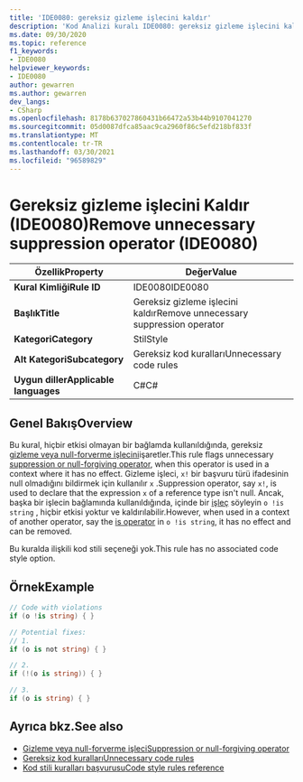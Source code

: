 ```yaml
---
title: 'IDE0080: gereksiz gizleme işlecini kaldır'
description: 'Kod Analizi kuralı IDE0080: gereksiz gizleme işlecini kaldır hakkında bilgi edinin'
ms.date: 09/30/2020
ms.topic: reference
f1_keywords:
- IDE0080
helpviewer_keywords:
- IDE0080
author: gewarren
ms.author: gewarren
dev_langs:
- CSharp
ms.openlocfilehash: 8178b637027860431b66472a53b44b9107041270
ms.sourcegitcommit: 05d0087dfca85aac9ca2960f86c5efd218bf833f
ms.translationtype: MT
ms.contentlocale: tr-TR
ms.lasthandoff: 03/30/2021
ms.locfileid: "96589829"
---
```

# <a name="remove-unnecessary-suppression-operator-ide0080"></a><span data-ttu-id="315cf-103">Gereksiz gizleme işlecini Kaldır (IDE0080)</span><span class="sxs-lookup"><span data-stu-id="315cf-103">Remove unnecessary suppression operator (IDE0080)</span></span>

|<span data-ttu-id="315cf-104">Özellik</span><span class="sxs-lookup"><span data-stu-id="315cf-104">Property</span></span>|<span data-ttu-id="315cf-105">Değer</span><span class="sxs-lookup"><span data-stu-id="315cf-105">Value</span></span>|
|-|-|
| <span data-ttu-id="315cf-106">**Kural Kimliği**</span><span class="sxs-lookup"><span data-stu-id="315cf-106">**Rule ID**</span></span> | <span data-ttu-id="315cf-107">IDE0080</span><span class="sxs-lookup"><span data-stu-id="315cf-107">IDE0080</span></span> |
| <span data-ttu-id="315cf-108">**Başlık**</span><span class="sxs-lookup"><span data-stu-id="315cf-108">**Title**</span></span> | <span data-ttu-id="315cf-109">Gereksiz gizleme işlecini kaldır</span><span class="sxs-lookup"><span data-stu-id="315cf-109">Remove unnecessary suppression operator</span></span> |
| <span data-ttu-id="315cf-110">**Kategori**</span><span class="sxs-lookup"><span data-stu-id="315cf-110">**Category**</span></span> | <span data-ttu-id="315cf-111">Stil</span><span class="sxs-lookup"><span data-stu-id="315cf-111">Style</span></span> |
| <span data-ttu-id="315cf-112">**Alt Kategori**</span><span class="sxs-lookup"><span data-stu-id="315cf-112">**Subcategory**</span></span> | <span data-ttu-id="315cf-113">Gereksiz kod kuralları</span><span class="sxs-lookup"><span data-stu-id="315cf-113">Unnecessary code rules</span></span> |
| <span data-ttu-id="315cf-114">**Uygun diller**</span><span class="sxs-lookup"><span data-stu-id="315cf-114">**Applicable languages**</span></span> | <span data-ttu-id="315cf-115">C#</span><span class="sxs-lookup"><span data-stu-id="315cf-115">C#</span></span> |

## <a name="overview"></a><span data-ttu-id="315cf-116">Genel Bakış</span><span class="sxs-lookup"><span data-stu-id="315cf-116">Overview</span></span>

<span data-ttu-id="315cf-117">Bu kural, hiçbir etkisi olmayan bir bağlamda kullanıldığında, gereksiz [gizleme veya null-forverme işlecini](../../../csharp/language-reference/operators/null-forgiving.md)işaretler.</span><span class="sxs-lookup"><span data-stu-id="315cf-117">This rule flags unnecessary [suppression or null-forgiving operator](../../../csharp/language-reference/operators/null-forgiving.md), when this operator is used in a context where it has no effect.</span></span> <span data-ttu-id="315cf-118">Gizleme işleci, `x!` bir başvuru türü ifadesinin null olmadığını bildirmek için kullanılır `x` .</span><span class="sxs-lookup"><span data-stu-id="315cf-118">Suppression operator, say `x!`, is used to declare that the expression `x` of a reference type isn't null.</span></span> <span data-ttu-id="315cf-119">Ancak, başka bir işlecin bağlamında kullanıldığında, içinde bir [işleç](../../../csharp/language-reference/keywords/is.md) söyleyin `o !is string` , hiçbir etkisi yoktur ve kaldırılabilir.</span><span class="sxs-lookup"><span data-stu-id="315cf-119">However, when used in a context of another operator, say the [is operator](../../../csharp/language-reference/keywords/is.md) in `o !is string`, it has no effect and can be removed.</span></span>

<span data-ttu-id="315cf-120">Bu kuralda ilişkili kod stili seçeneği yok.</span><span class="sxs-lookup"><span data-stu-id="315cf-120">This rule has no associated code style option.</span></span>

## <a name="example"></a><span data-ttu-id="315cf-121">Örnek</span><span class="sxs-lookup"><span data-stu-id="315cf-121">Example</span></span>

```csharp
// Code with violations
if (o !is string) { }

// Potential fixes:
// 1.
if (o is not string) { }

// 2.
if (!(o is string)) { }

// 3.
if (o is string) { }
```

## <a name="see-also"></a><span data-ttu-id="315cf-122">Ayrıca bkz.</span><span class="sxs-lookup"><span data-stu-id="315cf-122">See also</span></span>

- [<span data-ttu-id="315cf-123">Gizleme veya null-forverme işleci</span><span class="sxs-lookup"><span data-stu-id="315cf-123">Suppression or null-forgiving operator</span></span>](../../../csharp/language-reference/operators/null-forgiving.md)
- [<span data-ttu-id="315cf-124">Gereksiz kod kuralları</span><span class="sxs-lookup"><span data-stu-id="315cf-124">Unnecessary code rules</span></span>](unnecessary-code-rules.md)
- [<span data-ttu-id="315cf-125">Kod stili kuralları başvurusu</span><span class="sxs-lookup"><span data-stu-id="315cf-125">Code style rules reference</span></span>](index.md)
